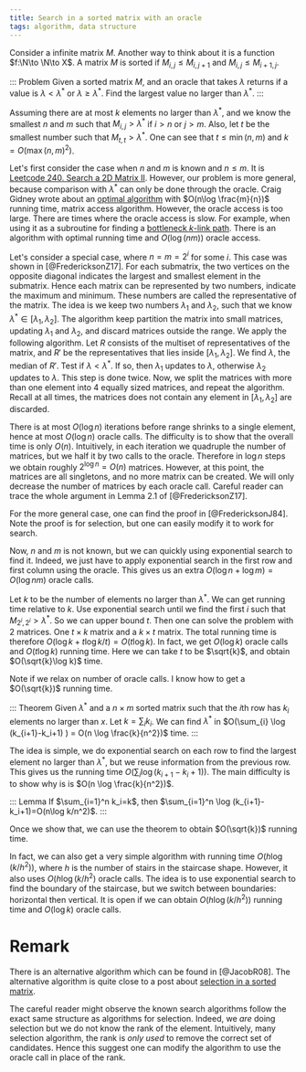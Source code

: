 ```yaml
---
title: Search in a sorted matrix with an oracle
tags: algorithm, data structure
---
```


Consider a infinite matrix $M$. Another way to think about it is a function $f:\N\to \N\to X$.
A matrix $M$ is sorted if $M_{i,j}\leq M_{i,j+1}$ and $M_{i,j}\leq M_{i+1,j}$.

::: Problem
Given a sorted matrix $M$, and an oracle that takes $\lambda$ returns if a value is $\lambda <\lambda^*$ or $\lambda \geq \lambda^*$. Find the largest value no larger than $\lambda^*$.
:::

Assuming there are at most $k$ elements no larger than $\lambda^*$, and we know the smallest $n$ and $m$ such that $M_{i,j}>\lambda^*$ if $i>n$ or $j>m$. Also, let $t$ be the smallest number such that $M_{t,t}>\lambda^*$. One can see that $t\leq \min(n,m)$ and $k=O(\max(n,m)^2)$. 

Let's first consider the case when $n$ and $m$ is known and $n\leq m$. It is [Leetcode 240. Search a 2D Matrix II](https://leetcode.com/problems/search-a-2d-matrix-ii/). However, our problem is more general, because comparison with $\lambda^*$ can only be done through the oracle. 
Craig Gidney wrote about an [optimal algorithm](http://twistedoakstudios.com/blog/Post5365_searching-a-sorted-matrix-faster) with $O(n\log \frac{m}{n})$ running time, matrix access algorithm. 
However, the oracle access is too large. There are times where the oracle access is slow. For example, when using it as a subroutine for finding a [bottleneck $k$-link path](https://chaoxuprime.com/posts/2019-01-31-bottleneck-k-link-path.html).
There is an algorithm with optimal running time and $O(\log(nm))$ oracle access. 

Let's consider a special case, where $n=m=2^i$ for some $i$. This case was shown in [@FredericksonZ17].
For each submatrix, the two vertices on the opposite diagonal indicates the largest and smallest element in the submatrix. Hence each matrix can be represented by two numbers, indicate the maximum and minimum. These numbers are called the representative of the matrix. The idea is we keep two numbers $\lambda_1$ and $\lambda_2$, such that we know $\lambda^*\in [\lambda_1,\lambda_2]$. 
The algorithm keep partition the matrix into small matrices, updating $\lambda_1$ and $\lambda_2$, and discard matrices outside the range. 
We apply the following algorithm. Let $R$ consists of the multiset of representatives of the matrix, and $R'$ be the representatives that lies inside $[\lambda_1,\lambda_2]$. We find $\lambda$, the median of $R'$. Test if $\lambda<\lambda^*$. If so, then $\lambda_1$ updates to $\lambda$, otherwise $\lambda_2$ updates to $\lambda$. This step is done twice. 
Now, we split the matrices with more than one element into $4$ equally sized matrices, and repeat the algorithm.
Recall at all times, the matrices does not contain any element in $[\lambda_1,\lambda_2]$ are discarded. 

There is at most $O(\log n)$ iterations before range shrinks to a single element, hence at most $O(\log n)$ oracle calls. The difficulty is to show that the overall time is only $O(n)$. Intuitively, in each iteration we quadruple the number of matrices, but we half it by two calls to the oracle. Therefore in $\log n$ steps we obtain roughly $2^{\log n}=O(n)$ matrices. However, at this point, the matrices are all singletons, and no more matrix can be created. We will only decrease the number of matrices by each oracle call. Careful reader can trace the whole argument in Lemma 2.1 of [@FredericksonZ17].

For the more general case, one can find the proof in [@FredericksonJ84]. Note the proof is for selection, but one can easily modify it to work for search. 

Now, $n$ and $m$ is not known, but we can quickly using exponential search to find it. Indeed, we just have to apply exponential search in the first row and first column using the oracle. This gives us an extra $O(\log n + \log m)=O(\log nm)$ oracle calls. 

Let $k$ to be the number of elements no larger than $\lambda^*$. We can get running time relative to $k$. Use exponential search until we find the first $i$ such that $M_{2^i,2^i}>\lambda^*$. So we can upper bound $t$. Then one can solve the problem with $2$ matrices. One $t\times k$ matrix and a $k\times t$ matrix. The total running time is therefore $O(\log k+t\log k/t)=O(t\log k)$. In fact, we get $O(\log k)$ oracle calls and $O(t\log k)$ running time. Here we can take $t$ to be $\sqrt{k}$, and obtain $O(\sqrt{k}\log k)$ time.

Note if we relax on number of oracle calls. I know how to get a $O(\sqrt{k})$ running time.

::: Theorem
Given $\lambda^*$ and a $n\times m$ sorted matrix such that the $i$th row has $k_i$ elements no larger than $x$. Let $k=\sum_{i} k_i$. We can find $\lambda^*$ in $O(\sum_{i} \log (k_{i+1}-k_i+1) ) = O(n \log \frac{k}{n^2})$ time.
:::

The idea is simple, we do exponential search on each row to find the largest element no larger than $\lambda^*$, but we reuse information from the previous row. This gives us the running time $O(\sum_{i} \log (k_{i+1}-k_i+1) )$. The main difficulty is to show why is is $O(n \log \frac{k}{n^2})$. 

::: Lemma
    If $\sum_{i=1}^n k_i=k$, then $\sum_{i=1}^n \log (k_{i+1}-k_i+1)=O(n\log k/n^2)$.
:::

Once we show that, we can use the theorem to obtain $O(\sqrt{k})$ running time.

In fact, we can also get a very simple algorithm with running time $O(h \log(k/h^2))$, where $h$ is the number of stairs in the staircase shape. However, it also uses $O(h\log(k/h^2)$ oracle calls. The idea is to use exponential search to find the boundary of the staircase, but we switch between boundaries: horizontal then vertical. 
It is open if we can obtain $O(h\log(k/h^2))$ running time and $O(\log k)$ oracle calls. 

# Remark

There is an alternative algorithm which can be found in [@JacobR08]. The alternative algorithm is quite close to a post about [selection in a sorted matrix](https://chaoxuprime.com/posts/2014-04-02-selection-in-a-sorted-matrix.html).

The careful reader might observe the known search algorithms follow the exact same structure as algorithms for selection. Indeed, we *are* doing selection but we do not know the rank of the element. Intuitively, many selection algorithm, the rank is *only used* to remove the correct set of candidates. Hence this suggest one can modify the algorithm to use the oracle call in place of the rank. 
